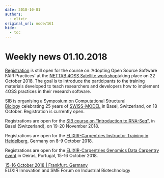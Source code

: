 ```yaml
---
date: 2018-10-01
authors:
  - elixir
original_url: node/161
hide:
  - toc
---
```


# Weekly news 01.10.2018

<p><a href="https://elixir-europe.us4.list-manage.com/track/click?u=751beffce2e491f94d6f66918&amp;id=48d7d71504&amp;e=64fa86a9a6" target="_blank">Registration</a>&nbsp;is still open for the course on 'Adopting Open Source Software FAIR Practices' at the&nbsp;<a href="https://elixir-europe.us4.list-manage.com/track/click?u=751beffce2e491f94d6f66918&amp;id=4e563cfb83&amp;e=64fa86a9a6" target="_blank">NETTAB 4OSS Satellite workshop</a>taking place on 22 October 2018. The goal is to introduce the participants to the training materials developed to teach researchers and developers how to implement 4OSS practices in their research&nbsp;software.</p>

<p>SIB is organising a&nbsp;<a href="https://elixir-europe.us4.list-manage.com/track/click?u=751beffce2e491f94d6f66918&amp;id=c1d933116d&amp;e=64fa86a9a6" target="_blank">Symposium on Computational Structural Biology</a>&nbsp;celebrating 25 years of&nbsp;<a href="https://elixir-europe.us4.list-manage.com/track/click?u=751beffce2e491f94d6f66918&amp;id=943311eb7c&amp;e=64fa86a9a6" target="_blank">SWISS-MODEL</a>&nbsp;in Basel, Switzerland, on 18 October. Registration is currently open.</p>

<p>Registrations are open for the&nbsp;<a href="https://elixir-europe.us4.list-manage.com/track/click?u=751beffce2e491f94d6f66918&amp;id=dc645dc98d&amp;e=64fa86a9a6" target="_blank">SIB course on “Introduction to RNA-Seq”</a>, in Basel (Switzerland), on 19-20 November 2018.</p>

<p>Registrations are open for the&nbsp;<a href="https://elixir-europe.us4.list-manage.com/track/click?u=751beffce2e491f94d6f66918&amp;id=87c0cf4d8b&amp;e=64fa86a9a6" target="_blank">ELIXIR-Carpentries Instructor Training in Heidelberg</a>, Germany on 8-9 October 2018.</p>

<p>Registrations are open for the&nbsp;<a href="https://elixir-europe.us4.list-manage.com/track/click?u=751beffce2e491f94d6f66918&amp;id=deeda42fd6&amp;e=64fa86a9a6" target="_blank">ELIXIR-Carpentries Genomics Data Carpentry event</a>&nbsp;in Oeiras, Portugal, 15-16 October 2018.</p>

<p><a href="https://elixir-europe.us4.list-manage.com/track/click?u=751beffce2e491f94d6f66918&amp;id=c8c4dc756b&amp;e=64fa86a9a6" target="_blank">15-16 October 2018 | Frankfurt, Germany</a><br />
ELIXIR Innovation and SME Forum on Industrial Biotechnology</p>

